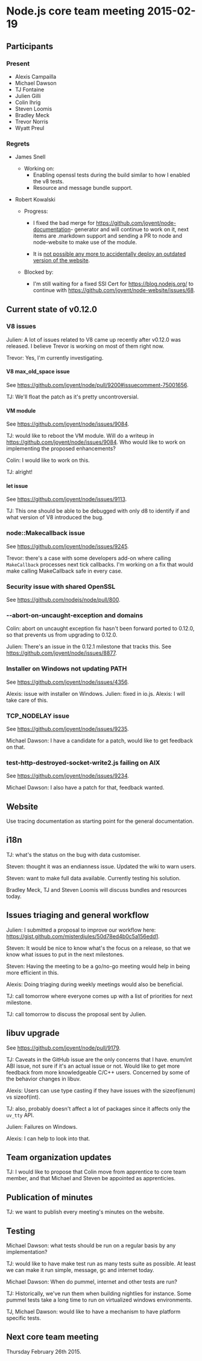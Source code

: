# Node.js core team meeting 2015-02-19

## Participants

### Present

* Alexis Campailla
* Michael Dawson
* TJ Fontaine
* Julien Gilli
* Colin Ihrig
* Steven Loomis
* Bradley Meck
* Trevor Norris
* Wyatt Preul

### Regrets

* James Snell
  * Working on:
    * Enabling openssl tests during the build similar to how I enabled the v8 tests.
    * Resource and message bundle support.

* Robert Kowalski
  * Progress:
    * I fixed the bad merge for <https://github.com/joyent/node-documentation>-
      generator and will continue to work on it, next items are .markdown
      support and sending a PR to node and node-website to make use of the
      module.

    * It is [not possible any more to accidentally deploy an outdated version of the website](https://github.com/joyent/node-website/commit/dc1ab6f2037a9005d7fc44e73001bf9067e25d5b).

  * Blocked by:
    * I'm still waiting for a fixed SSl Cert for <https://blog.nodejs.org/> to
      continue with <https://github.com/joyent/node-website/issues/68>.

## Current state of v0.12.0

### V8 issues

Julien: A lot of issues related to V8 came up recently after v0.12.0 was
released. I believe Trevor is working on most of them right now.

Trevor: Yes, I'm currently investigating.

#### V8 max\_old\_space issue

See <https://github.com/joyent/node/pull/9200#issuecomment-75001656>.

TJ: We'll float the patch as it's pretty uncontroversial.

#### VM module

See <https://github.com/joyent/node/issues/9084>.

TJ: would like to reboot the VM module. Will do a writeup in
<https://github.com/joyent/node/issues/9084>. Who would like to work on
implementing the proposed enhancements?

Colin: I would like to work on this.

TJ: alright!

#### let issue

See <https://github.com/joyent/node/issues/9113>.

TJ: This one should be able to be debugged with only d8 to identify if and
what version of V8 introduced the bug.

### node::Makecallback issue

See <https://github.com/joyent/node/issues/9245>.

Trevor: there's a case with some developers add-on where calling
`MakeCallback` processes next tick callbacks. I'm working on a fix that would
make calling MakeCallback safe in every case.

### Security issue with shared OpenSSL

See <https://github.com/nodejs/node/pull/800>.

### --abort-on-uncaught-exception and domains

Colin: abort on uncaught exception fix hasn't been forward ported to 0.12.0,
so that prevents us from upgrading to 0.12.0.

Julien: There's an issue in the 0.12.1 milestone that tracks this. See
<https://github.com/joyent/node/issues/8877>.

### Installer on Windows not updating PATH

See <https://github.com/joyent/node/issues/4356>.

Alexis: issue with installer on Windows. Julien: fixed in io.js. Alexis: I
will take care of this.

### TCP\_NODELAY issue

See <https://github.com/joyent/node/issues/9235>.

Michael Dawson: I have a candidate for a patch, would like to get feedback on that.

### test-http-destroyed-socket-write2.js failing on AIX

See <https://github.com/joyent/node/issues/9234>.

Michael Dawson: I also have a patch for that, feedback wanted.

## Website

Use tracing documentation as starting point for the general documentation.

## i18n

TJ: what's the status on the bug with data customiser.

Steven: thought it was an endianness issue. Updated the wiki to warn users.

Steven: want to make full data available. Currently testing his solution.

Bradley Meck, TJ and Steven Loomis will discuss bundles and resources today.

## Issues triaging and general workflow

Julien: I submitted a proposal to improve our workflow here:
<https://gist.github.com/misterdjules/50d78ed4b0c5a156edd1>.

Steven: It would be nice to know what's the focus on a release, so that we
know what issues to put in the next milestones.

Steven: Having the meeting to be a go/no-go meeting would help in being more
efficient in this.

Alexis: Doing triaging during weekly meetings would also be beneficial.

TJ: call tomorrow where everyone comes up with a list of priorities for next
milestone.

TJ: call tomorrow to discuss the proposal sent by Julien.

## libuv upgrade

See <https://github.com/joyent/node/pull/9179>.

TJ: Caveats in the GitHub issue are the only concerns that I have. enum/int
ABI issue, not sure if it's an actual issue or not. Would like to get more
feedback from more knowledgeable C/C++ users. Concerned by some of the
behavior changes in libuv.

Alexis: Users can use type casting if they have issues with the sizeof(enum)
vs sizeof(int).

TJ: also, probably doesn't affect a lot of packages since it affects only the
`uv_tty` API.

Julien: Failures on Windows.

Alexis: I can help to look into that.

## Team organization updates

TJ: I would like to propose that Colin move from apprentice to core team
member, and that Michael and Steven be appointed as apprenticies.

## Publication of minutes

TJ: we want to publish every meeting's minutes on the website.

## Testing

Michael Dawson: what tests should be run on a regular basis by any
implementation?

TJ: would like to have make test run as many tests suite as possible. At least
we can make it run simple, message, gc and internet today.

Michael Dawson: When do pummel, internet and other tests are run?

TJ: Historically, we've run them when building nightlies for instance. Some
pummel tests take a long time to run on virtualized windows environments.

TJ, Michael Dawson: would like to have a mechanism to have platform specific
tests.

## Next core team meeting

Thursday February 26th 2015.
